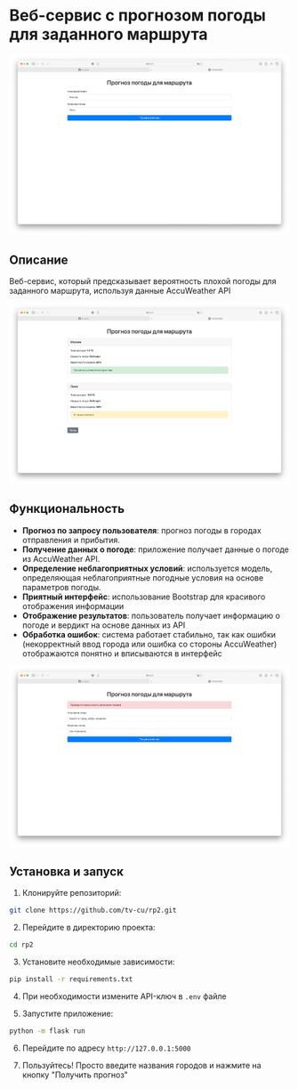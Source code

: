 # Веб-сервис с прогнозом погоды для заданного маршрута

![Ввод городов](images/img.png)

## Описание

Веб-сервис, который предсказывает вероятность плохой погоды для заданного маршрута, используя данные AccuWeather API

![Прогноз погоды](images/img_1.png)

## Функциональность

- **Прогноз по запросу пользователя**: прогноз погоды в городах отправления и прибытия.
- **Получение данных о погоде**: приложение получает данные о погоде из AccuWeather API.
- **Определение неблагоприятных условий**: используется модель, определяющая неблагоприятные погодные условия на основе
  параметров погоды.
- **Приятный интерфейс**: использование Bootstrap для красивого отображения информации
- **Отображение результатов**: пользователь получает информацию о погоде и вердикт на основе данных из API
- **Обработка ошибок**: система работает стабильно, так как ошибки (некорректный ввод города или ошибка со стороны AccuWeather) отображаются понятно и вписываются в интерфейс

![Обработка ошибок](images/img_2.png)

## Установка и запуск

1. Клонируйте репозиторий:

```bash
git clone https://github.com/tv-cu/rp2.git
```
2. Перейдите в директорию проекта:

```bash
cd rp2
```
3. Установите необходимые зависимости:

```bash
pip install -r requirements.txt
```

4. При необходимости измените API-ключ в `.env` файле

5. Запустите приложение:

```bash
python -m flask run
```

6. Перейдите по адресу `http://127.0.0.1:5000`

7. Пользуйтесь! Просто введите названия городов и нажмите на кнопку "Получить прогноз"
